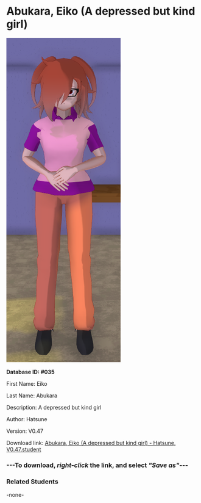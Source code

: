 # Abukara, Eiko (A depressed but kind girl)

<img src="Files/Abukara, Eiko (A depressed but kind girl).png" title="Abukara, Eiko (A depressed but kind girl) - Hatsune, V0.47">

**Database ID: #035**

First Name: Eiko

Last Name: Abukara

Description: A depressed but kind girl

Author: Hatsune

Version: V0.47

Download link: <a href="https://raw.githubusercontent.com/Arbiter1223/Daigaku-Gurashi-Custom-Students/master/Students/Files/Abukara%2C%20Eiko%20(A%20depressed%20but%20kind%20girl)%20-%20Hatsune%2C%20V0.47.student">Abukara, Eiko (A depressed but kind girl) - Hatsune, V0.47.student</a>

### ---**To download, _right-click_ the link, and select _"Save as"_**---

### Related Students

-none-
